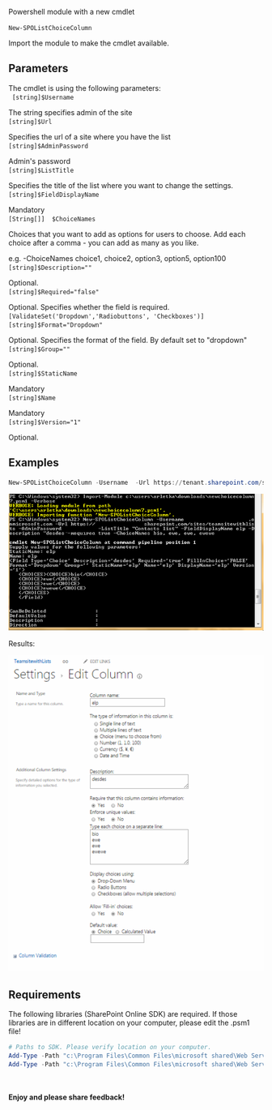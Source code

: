 Powershell module with a new cmdlet 

```New-SPOListChoiceColumn```

 

Import the module to make the cmdlet available.

 

 

## Parameters

The cmdlet is using the following parameters:
</br>``` [string]$Username```

The string specifies admin of the site
</br>```[string]$Url```

Specifies the url of a site where you have the list
</br>```[string]$AdminPassword``` 

Admin's password
</br>```[string]$ListTitle```

Specifies the title of the list where you want to change the settings.
</br>```[string]$FieldDisplayName```

Mandatory
</br>```[String[]]  $ChoiceNames```

Choices that you want to add as options for users to choose. Add each choice after a comma - you can add as many as you like.

e.g. -ChoiceNames choice1, choice2, option3, option5, option100
</br>```[string]$Description=""```

Optional.
</br>```[string]$Required="false"```

Optional. Specifies whether the field is required.
</br>```[ValidateSet('Dropdown','Radiobuttons', 'Checkboxes')] [string]$Format="Dropdown"```

Optional. Specifies the format of the field. By default set to "dropdown"
</br>```[string]$Group=""```

Optional.
</br>```[string]$StaticName```

Mandatory
</br>```[string]$Name```

Mandatory
</br>```[string]$Version="1"```

Optional.

 

 

## Examples

```PowerShell 
New-SPOListChoiceColumn -Username  -Url https://tenant.sharepoint.com/sites/teamsitewithlists -AdminPassword Pass -ListTitle "Contacts list" -FieldDisplayName elp -Description "desdes"-Required true -ChoiceNames bio, ewe, ewe, ewewe
```
 

 <img src="../Create a new choice column/choicecolumn.png" width="850">
 

 
Results:

<img src="../Create a new choice column/choicecolumn2.png" width="850">


 

## Requirements

The following libraries (SharePoint Online SDK) are required. If those libraries are in different location on your computer, please edit the .psm1 file!

 

```PowerShell
# Paths to SDK. Please verify location on your computer.   
Add-Type -Path "c:\Program Files\Common Files\microsoft shared\Web Server Extensions\15\ISAPI\Microsoft.SharePoint.Client.dll"    
Add-Type -Path "c:\Program Files\Common Files\microsoft shared\Web Server Extensions\15\ISAPI\Microsoft.SharePoint.Client.Runtime.dll"  
``` 



<br/><br/>
<b>Enjoy and please share feedback!</b>
